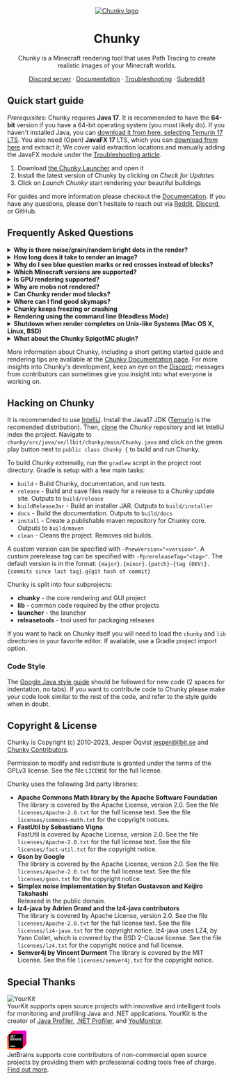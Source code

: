 <p align="center">
  <a href="http://chunky.llbit.se" rel="noopener" target="_blank"><img width="100" src="https://raw.githubusercontent.com/llbit/chunky-docs/master/images/logo.png" alt="Chunky logo"></a>
</p>
<h1 align="center">Chunky</h1>
<div align="center">

Chunky is a Minecraft rendering tool that uses Path Tracing to create realistic images of your Minecraft worlds.

[Discord server][chunky-discord] ·
[Documentation][chunky-dev] ·
[Troubleshooting][chunky-dev-troubleshooting] ·
[Subreddit][chunky-reddit]

</div>

## Quick start guide

_Prerequisites:_ Chunky requires **Java 17**. It is recommended to have the **64-bit** version if you have a 64-bit operating system (you most likely do). If you haven't installed Java, you can [download it from here, selecting Temurin 17 LTS][jdk]. You also need (Open) **JavaFX 17** LTS, which you can [download from here][jfx] and extract it; We cover valid extraction locations and manually adding the JavaFX module under the [Troubleshooting article][chunky-dev-troubleshooting].

1. Download [the Chunky Launcher][chunkylauncherjar] and open it
2. Install the latest version of Chunky by clicking on _Check for Updates_
3. Click on _Launch Chunky_ start rendering your beautiful buildings

For guides and more information please checkout the [Documentation][chunky-dev]. If you have any questions, please don't hesitate to reach out via [Reddit][chunky-reddit], [Discord][chunky-discord], or GitHub.

## Frequently Asked Questions

<details>
<summary><strong>Why is there noise/grain/random bright dots in the render?</strong></summary>

> This is not a bug, but an unfortunate effect of [the rendering algorithm][chunky-dev-rendering] used in Chunky. Torches and other small light sources cause a very random illumination and it takes a long time to render such light nicely.
>
> You can disable emitters under the Lighting tab in the Render Controls dialog to remove most of the random bright dots. Note that rendering for a longer time will eventually remove the noise, though it may take a very long time.
>
> Another way of removing the noise is using the [Denoiser Plugin][chunky-denoiser]. While this can yield good results in most cases, it may distort the image in some cases.

</details>

<details>
<summary><strong>How long does it take to render an image?</strong></summary>

> This depends on your CPU, the size of the image and the lighting conditions of the scene you are rendering. You can use the tips from the previous answer to get away with shorter render times.

</details>

<details>
<summary><strong>Why do I see blue question marks or red crosses instead of blocks?</strong></summary>

> Chunky renders blue question marks for unsupported blocks. Maybe your Chunky version is outdated or the block is not yet supported. If the latter is the case, please file a bug report.
>
> Red crosses are caused by missing textures. Please ensure that you're using a texturepack for the Minecraft version for the world you are rendering.

</details>

<details>
<summary><strong>Which Minecraft versions are supported?</strong></summary>

> Chunky 2.4.4 supports Minecraft 1.2-1.19.2 worlds and Cubic Chunks for Minecraft 1.10-1.12 worlds.
>
> We typically add new blocks shortly after a new Minecraft snapshot is released. Use the latest Chunky snapshot to render them until a new Chunky version is released.

</details>

<details>
<summary><strong>Is GPU rendering supported?</strong></summary>

> There is a work-in-progress [OpenCL plugin for Chunky][chunky-opencl]. If you'd like to help with this, PRs are welcome!

</details>

<details>
<summary><strong>Why are mobs not rendered?</strong></summary>

> Chunky currently can't render all entities. Future support for rendering more entities is planned, so stay tuned!

</details>

<details>
<summary><strong>Can Chunky render mod blocks?</strong></summary>

> No. Due to the vast number of mods, this is not feasible at the moment. However support for JSON-defined block models is being worked on.

</details>

<details>
<summary><strong>Where can I find good skymaps?</strong></summary>

> The [skymaps page][chunky-dev-skymaps] has some good links. Another good place is the #skymaps channel on our [Discord server][chunky-discord].

</details>

<details>
<summary><strong>Chunky keeps freezing or crashing</strong></summary>

> Chunky uses a lot of memory. If Chunky has too little memory to work with it may slow down to a crawl or crash. The memory limit can be increased in the Chunky Launcher.

</details>

<details>
<summary><strong>Rendering using the command line (Headless Mode)</strong></summary>

> It is possible to render a scene from the command line. First set up a scene
> using the GUI. Don't forget to save the scene. Then run the following on the
> command line:
>
>     java -jar chunky.jar -render SceneName
>
> Where SceneName is the name of the scene to render. You can read more about [headless rendering here.][chunky-dev-headless]

</details>

<details>
<summary><strong>Shutdown when render completes on Unix-like Systems (Mac OS X, Linux, BSD)</strong></summary>

> In the Advanced tab of the Render Controls window, you can check the checkbox
> that says "Shutdown when render completes" to shut down your computer when the
> set SPP target is reached. (This can be toggled while rendering.)
>
> On Unix-like systems, the `shutdown` terminal command has to be run as root
> using `sudo`. For various reasons, Chunky cannot prompt for the password to
> `sudo`, so you must configure your system to allow the command to run without a
> password.
>
> Open a terminal (such as bash) and run `sudo visudo`, providing your password.
>
> Add the following line at the end of the file: (press Insert to type)
>
>     %user_name ALL=(ALL) NOPASSWD: /sbin/shutdown
>
> Replace `user_name` with your username.
>
> Press Escape, then type `:wq`.
>
> You may need to restart or log out and in for this to take effect.
>
> This will only allow `sudo shutdown` to run without a password; no other
> commands run with `sudo` will be affected.

</details>

<details>
<summary><strong>What about the Chunky SpigotMC plugin?</strong></summary>

> The [Chunky SpigotMC plugin](https://www.spigotmc.org/resources/chunky.81534/) is an unfortunate name collision and is unrelated to this project. Chunky (SpigotMC plugin) is a handy plugin to quickly pre-generate server chunks should you need that functionality. You can also find [Chunky (SpigotMC Plugin) on GitHub](https://github.com/pop4959/Chunky).

</details>

More information about Chunky, including a short getting started guide and
rendering tips are available at the [Chunky Documentation page][chunky-dev]. For more insights into Chunky's development, keep an eye on the [Discord][chunky-discord]; messages from contributors can sometimes give you insight into what everyone is working on.

## Hacking on Chunky

It is recommended to use [IntelliJ](https://www.jetbrains.com/idea/).
Install the Java17 JDK ([Temurin](https://adoptium.net/) is the recomended distribution).
Then, [clone](https://www.jetbrains.com/help/idea/set-up-a-git-repository.html#clone-repo) the Chunky
repository and let IntelliJ index the project. Navigate to `chunky/src/java/se/llbit/chunky/main/Chunky.java` and
click on the green play button next to `public class Chunky {` to build and run Chunky.

To build Chunky externally, run the `gradlew` script in the project root directory. Gradle is setup with a few
main tasks:

- `build` - Build Chunky, documentation, and run tests.
- `release` - Build and save files ready for a release to a Chunky update site. Outputs to `build/release`
- `buildReleaseJar` - Build an installer JAR. Outputs to `build/installer`
- `docs` - Build the documentation. Outputs to `build/docs`
- `install` - Create a publishable maven repository for Chunky core. Outputs to `build/maven`
- `clean` - Cleans the project. Removes old builds.

A custom version can be specified with `-PnewVersion="<version>"`. A custom prerelease tag can be specified with
`-PprereleaseTag="<tag>"`. The default version is in the format: `{major}.{minor}.{patch}-{tag (DEV)}.{commits since last tag}.g{git hash of commit}`

Chunky is split into four subprojects:

- **chunky** - the core rendering and GUI project
- **lib** - common code required by the other projects
- **launcher** - the launcher
- **releasetools** - tool used for packaging releases

If you want to hack on Chunky itself you will need to load the `chunky` and
`lib` directories in your favorite editor. If available, use a Gradle project
import option.

### Code Style

The [Google Java style guide][google-styleguide] should be followed for new code (2 spaces for
indentation, no tabs). If you want to contribute code to Chunky please make
your code look similar to the rest of the code, and refer to the style guide
when in doubt.

## Copyright & License

Chunky is Copyright (c) 2010-2023, Jesper Öqvist <jesper@llbit.se> and [Chunky Contributors][chunky-contributors].

Permission to modify and redistribute is granted under the terms of
the GPLv3 license. See the file `LICENSE` for the full license.

Chunky uses the following 3rd party libraries:

- **Apache Commons Math library by the Apache Software Foundation**  
  The library is covered by the Apache License, version 2.0.
  See the file `licenses/Apache-2.0.txt` for the full license text.
  See the file `licenses/commons-math.txt` for the copyright notices.
- **FastUtil by Sebastiano Vigna**  
  FastUtil is covered by Apache License, version 2.0.
  See the file `licenses/Apache-2.0.txt` for the full license text.
  See the file `licenses/fast-util.txt` for the copyright notice.
- **Gson by Google**  
  The library is covered by the Apache License, version 2.0.
  See the file `licenses/Apache-2.0.txt` for the full license text.
  See the file `licenses/gson.txt` for the copyright notice.
- **Simplex noise implementation by Stefan Gustavson and Keijiro Takahashi**  
  Released in the public domain.
- **lz4-java by Adrien Grand and the lz4-java contributors**  
  The library is covered by Apache License, version 2.0.
  See the file `licenses/Apache-2.0.txt` for the full license text.
  See the file `licenses/lz4-java.txt` for the copyright notice.
  lz4-java uses LZ4, by Yann Collet, which is covered by the BSD 2-Clause license. See the file `licenses/lz4.txt` for the copyright notice and full license.
- **Semver4j by Vincent Durmont**
  The library is covered by the MIT License.
  See the file `licenses/semver4j.txt` for the copyright notice.

## Special Thanks

![YourKit](https://www.yourkit.com/images/yklogo.png)<br/>
YourKit supports open source projects with innovative and intelligent tools for monitoring and profiling Java and .NET applications. YourKit is the creator of <a href="https://www.yourkit.com/java/profiler/%22%3EYourKit"> Java Profiler</a>, <a href="https://www.yourkit.com/.net/profiler/%22%3EYourKit"> .NET Profiler</a>, and <a href="https://www.yourkit.com/youmonitor/%22%3EYourKit"> YouMonitor</a>.

<img src="https://raw.githubusercontent.com/JetBrains/logos/master/web/jetbrains/jetbrains-simple.svg" height="44" title="Copyright © 2000-2022 JetBrains s.r.o. JetBrains and the JetBrains logo are registered trademarks of JetBrains s.r.o."><br/>
JetBrains supports core contributors of non-commercial open source projects by providing them with professional coding tools free of charge. <a href="https://jb.gg/OpenSourceSupport"> Find out more</a>.

[chunky-dev]: https://chunky-dev.github.io/docs/
[chunky-dev-troubleshooting]: https://chunky-dev.github.io/docs/support/troubleshooting/
[chunky-reddit]: http://www.reddit.com/r/chunky
[chunky-dev-headless]: https://chunky-dev.github.io/docs/reference/user_interface/chunky_launcher/headless/
[google-styleguide]: https://google.github.io/styleguide/javaguide.html
[chunky-releasetools]: https://github.com/llbit/chunky-releasetools
[chunky-contributors]: https://github.com/chunky-dev/chunky/graphs/contributors
[chunky-dev-rendering]: https://chunky-dev.github.io/docs/user_guides/introduction/path_tracing/
[chunky-denoiser]: https://github.com/leMaik/chunky-denoiser
[chunky-dev-skymaps]: https://chunky-dev.github.io/docs/user_guides/skymaps/
[chunkylauncherjar]: http://chunkyupdate.lemaik.de/ChunkyLauncher.jar
[jdk]: https://adoptium.net/
[chunky-opencl]: https://github.com/chunky-dev/chunky-opencl
[chunky-discord]: https://discord.gg/VqcHpsF
[jfx]: https://gluonhq.com/products/javafx/
